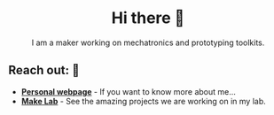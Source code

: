 <h1 align="center">Hi there 🦉</h1>

<p align="center"><span>I am a maker working on mechatronics and prototyping toolkits.</span></p>

<!---<h2>✨ Highlights ✨:</h2>


<ul>
	<li>
		<img src="https://github.com/makinteract/vscode-microbit-micropython/blob/main/images/icon.png?raw=true" align="top" width="20">
		<a href="https://github.com/makinteract/vscode-microbit-micropython" target="_blank">VSCode micro:bit MicroPython extension</a> - upload python code on the micro:bit with VSCode.
	</li>
	<li>
		🚀
		<a href="https://github.com/makinteract/p5js-vite" target="_blank">P5.js-vite Starter Template</a> - getting started with P5.js using Vite.
	</li>
	<li>
		<img src="https://github.com/makinteractlab/BlinkBoard/blob/master/Logo/logo.jpg?raw=true" align="top" width="20">
		<a href="https://blinkboard.kaist.ac.kr" target="_blank">BlinkBoard</a> - the next step in physical computing remote education.
	</li>
</ul>
--->
<h2>Reach out: 💬</h2>

- [**Personal webpage**](https://make.kaist.ac.kr/andrea) - If you want to know more about me...
- [**Make Lab**](https://make.kaist.ac.kr) - See the amazing projects we are working on in my lab.

